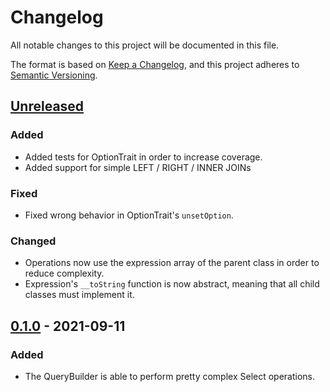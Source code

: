 # Changelog
All notable changes to this project will be documented in this file.

The format is based on [Keep a Changelog](https://keepachangelog.com/en/1.0.0/),
and this project adheres to [Semantic Versioning](https://semver.org/spec/v2.0.0.html).

## [Unreleased]

### Added
 - Added tests for OptionTrait in order to increase coverage.
 - Added support for simple LEFT / RIGHT / INNER JOINs

### Fixed
 - Fixed wrong behavior in OptionTrait's `unsetOption`.

### Changed
 - Operations now use the expression array of the parent class in order to reduce complexity.
 - Expression's `__toString` function is now abstract, meaning that all child classes must implement it.

## [0.1.0] - 2021-09-11
### Added
- The QueryBuilder is able to perform pretty complex Select operations.

[Unreleased]: https://github.com/MisterIcy/sql-query-builder/compare/0.1.0...HEAD
[0.1.0]: https://github.com/MisterIcy/sql-query-builder/releases/tag/0.1.0
